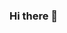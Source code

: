 ### Hi there 👋

<!--
**LukaJovanovicc/LukaJovanovicc** is a ✨ _special_ ✨ repository because its `README.md` (this file) appears on your GitHub profile.

Here are some ideas to get you started:

- 🌱 I’m currently learning 
- 👨‍💻 I'm intrested in Web Development
- 📫 How to reach me: jluka137@gmail.com
-->
